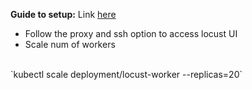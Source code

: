 __Guide to setup:__
Link [here](https://cloud.google.com/architecture/distributed-load-testing-using-gke#proxy-ssh-tunnel)

- Follow the proxy and ssh option to access locust UI
- Scale num of workers
<br/>
  `kubectl scale deployment/locust-worker --replicas=20`

